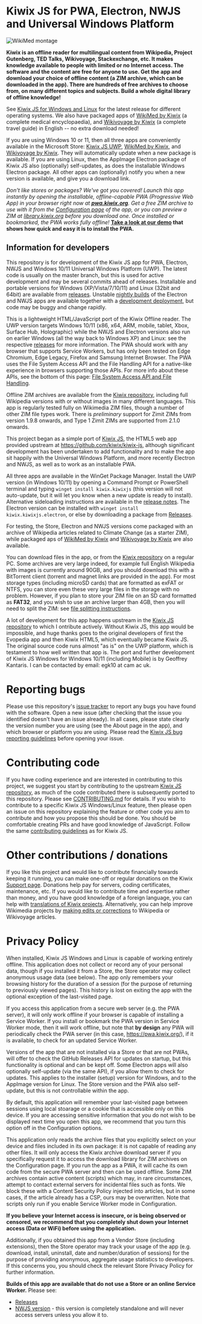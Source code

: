 # Kiwix JS for PWA, Electron, NWJS and Universal Windows Platform

![WikiMed montage](https://user-images.githubusercontent.com/4304337/182706203-eca53649-8dea-44b9-ac4a-b08cc05c4252.png)

**Kiwix is an offline reader for multilingual content from Wikipedia, Project Gutenberg, TED Talks, Wikivoyage, Stackexchange, etc. It
makes knowledge available to people with limited or no Internet access. The software and the content are free for anyone to use.
Get the app and download your choice of offline content (a ZIM archive, which can be downloaded in the app). There are hundreds of free
archives to choose from, on many different topics and subjects. Build a whole digital library of offline knowledge!** 

See [Kiwix JS for Windows and Linux](https://kiwix.github.io/kiwix-js-windows/kiwix-js-uwp.html) for the latest release for different
operating systems. We also have packaged apps of [WikiMed by Kiwix](https://kiwix.github.io/kiwix-js-windows/wikimed-uwp.html) (a
complete medical encyclopaedia), and [Wikivoyage by Kiwix](https://kiwix.github.io/kiwix-js-windows/wikivoyage-uwp.html) (a complete
travel guide) in English -- no extra download needed!

If you are using Windows 10 or 11, then all three apps are conveniently available in the Microsoft Store:
[Kiwix JS UWP](https://www.microsoft.com/store/apps/9P8SLZ4J979J), [WikiMed by Kiwix](https://www.microsoft.com/store/apps/9PHJSNP1CZ8J),
and [Wikivoyage by Kiwix](https://www.microsoft.com/store/apps/9N5SB90Q4JBJ). They will automatically update when a new package is
available. If you are using Linux, then the AppImage Electron package of Kiwix JS also (optionally) self-updates, as does the
installable Windows Electron package. All other apps can (optionally) notify you when a new version is available, and give you a download
link.

*Don't like stores or packages? We've got you covered! Launch this app instantly by opening the installable, offline-capable PWA
(Progressive Web App) in your browser right now at **[pwa.kiwix.org](https://pwa.kiwix.org/)**. Get a free ZIM archive to use with it
from the [Configuration page](https://pwa.kiwix.org/www/index.html#downloads) of the app, or you can preview a ZIM at
[library.kiwix.org](https://library.kiwix.org) before you download one. Once installed or bookmarked, the PWA works fully offline!*
**[Take a look at our demo](screenshots/Install-PWA.md) that shows how quick and easy it is to install the PWA.**

## Information for developers

This repository is for development of the Kiwix JS app for PWA, Electron, NWJS and Windows 10/11 Universal Windows Platform (UWP).
The latest code is usually on the master branch, but this is used for active development and may be several commits ahead of releases.
Installable and portable versions for Windows (XP/Vista/7/10/11) and Linux (32bit and 64bit) are available from
[releases](https://github.com/kiwix/kiwix-js-windows/releases/). Unstable [nightly builds](https://download.kiwix.org/nightly/) of the
Electron and NWJS apps are available together with a [development deployment](https://kiwix.github.io/kiwix-js-windows/), but code may be
buggy and change rapidly.

This is a lightweight HTML/JavaScript port of the Kiwix Offline reader. The UWP version targets Windows 10/11 (x86, x64, ARM, mobile,
tablet, Xbox, Surface Hub, Holographic) while the NWJS and Electron versions also run on earlier Windows (all the way back to Windows XP)
and Linux: see the respective [releases](https://github.com/kiwix/kiwix-js-windows/releases/) for more information. The PWA should work
with any browser that supports Service Workers, but has only been tested on Edge Chromium, Edge Legacy, Firefox and Samsung Internet
Browser. The PWA uses the File System Access API and the File Handling API for a native-like experience in browsers supporting those
APIs. For more info about these APIs, see the bottom of this page:
[File System Access API and File Handling](screenshots/Install-PWA.md#file-system-access-api-and-file-handling).

Offline ZIM archives are available from the [Kiwix repository](https://library.kiwix.org), including full Wikipedia versions with or
without images in many different languages. This app is regularly tested fully on Wikimedia ZIM files, though a number of other ZIM file
types work. There is *preliminary* support for Zimit ZIMs from version 1.9.8 onwards, and Type 1 Zimit ZIMs are supported from 2.1.0
onwards.

This project began as a simple port of [Kiwix JS](https://github.com/kiwix/kiwix-js), the HTML5 web app provided upstream at
https://github.com/kiwix/kiwix-js, although significant development has been undertaken to add functionality and to make the app sit
happily with the Universal Windows Platform, and more recently Electron and NWJS, as well as to work as an installable PWA.

All three apps are available in the WinGet Package Manager. Install the UWP version (in Windows 10/11) by opening a Command Prompt or
PowerShell terminal and typing `winget install kiwix.kiwixjs` (this version will not auto-update, but it will let you know when a new
update is ready to install). Alternative sideloading instructions are available in the
[release notes](https://kiwix.github.io/kiwix-js-windows/kiwix-js-uwp.html). The Electron version can be installed with
`winget install kiwix.kiwixjs.electron`, or else by downloading a package from
[Releases](https://github.com/kiwix/kiwix-js-windows/releases/).

For testing, the Store, Electron and NWJS versions come packaged with an archive of Wikipedia articles related to Climate Change (as a
starter ZIM), while packaged aps of [WikiMed by Kiwix](https://kiwix.github.io/kiwix-js-windows/wikimed-uwp.html) and 
[Wikivoyage by Kiwix](https://kiwix.github.io/kiwix-js-windows/wikivoyage-uwp.html) are also available.

You can download files in the app, or from the [Kiwix repository](http://library.kiwix.org) on a regular PC. Some archives are very large
indeed, for example full English Wikipedia with images is currently around 90GB, and you should download this with a BitTorrent client
(torrent and magnet links are provided in the app). For most storage types (including microSD cards) that are formatted as exFAT or NTFS,
you can store even these very large files in the storage with no problem. However, if you plan to store your ZIM file on an SD card
formatted as **FAT32**, and you wish to use an archive larger than 4GB, then you will need to split the ZIM: see
[file splitting instructions](https://github.com/kiwix/kiwix-js-windows/tree/master/AppPackages#download-a-zim-archive-all-platforms).

A lot of development for this app happens upstream in the [Kiwix JS repository](https://kiwix.github.io/kiwix-js/) to which I ontribute
actively. Without Kiwix JS, this app would be impossible, and huge thanks goes to the original developers of first the Evopedia app and
then Kiwix HTML5, which eventually became Kiwix JS. The original source code runs almost "as is" on the UWP platform, which is testament
to how well written that app is. The port and further development of Kiwix JS Windows for Windows 10/11 (including Mobile) is by Geoffrey
Kantaris. I can be contacted by email: egk10 at cam ac uk.

# Reporting bugs

Please use this repository's [issue tracker](https://github.com/kiwix/kiwix-js-windows/issues) to report any bugs you have found with the software. Open a new
issue (after checking that the issue you identified doesn't have an issue already). In all cases, please state clearly the version number you are using (see
the About page in the app), and which browser or platform you are using. Please read the
[Kiwix JS bug reporting guidelines](https://github.com/kiwix/kiwix-js/blob/master/REPORT_BUG.md) before opening your issue.

# Contributing code

If you have coding experience and are interested in contributing to this project, we suggest you start by contributing to the upstream [Kiwix JS repository](https://kiwix.github.io/kiwix-js/),
as much of the code contributed there is subsequently ported to this repository. Please see [CONTRIBUTING.md](https://github.com/kiwix/kiwix-js/blob/master/CONTRIBUTING.md) for details.
If you wish to contribute to a specific Kiwix JS Windows/Linux feature, then please open an issue on this repository explaining the feature or other code you
aim to contribute and how you propose this should be done. You should be comfortable creating PRs and have good knowledge of JavaScript. Follow the same
[contributing guidelines](https://github.com/kiwix/kiwix-js/blob/master/CONTRIBUTING.md) as for Kiwix JS.

# Other contributions / donations

If you like this project and would like to contribute financially towards keeping it running, you can make one-off or regular donations on the Kiwix
[Support page](https://www.kiwix.org/en/support/). Donations help pay for servers, coding certificates, maintenance, etc. If you would like to contribute
time and expertise rather than money, and you have good knowledge of a foreign language, you can help with [translations of Kiwix projects](https://translatewiki.net/wiki/Special:SearchTranslations?query=kiwix&language=en).
Alternatively, you can help improve Wikimedia projects by [making edits or corrections](https://en.wikipedia.org/wiki/Wikipedia:Contributing_to_Wikipedia)
to Wikipedia or Wikivoyage articles. 

# Privacy Policy

When installed, Kiwix JS Windows and Linux is capable of working entirely offline. This application does not collect or
record any of your personal data, though if you installed it from a Store, the Store operator may collect anonymous
usage data (see below). The app only remembers your browsing history for the duration of a session (for the purpose
of returning to previously viewed pages). This history is lost on exiting the app with the optional exception of the
last-visited page.

If you access this application from a secure web server (e.g. the PWA server), it will only work offline if your browser
is capable of installing a Service Worker. If you install or bookmark the PWA version in Service Worker mode, then it
will work offline, but note that **by design** any PWA will periodically check the PWA server (in this case, 
https://pwa.kiwix.org/), if it is available, to check for an updated Service Worker.

Versions of the app that are not installed via a Store or that are not PWAs, will offer to check the GitHub Releases API
for updates on startup, but this functionality is optional and can be kept off. Some Electron apps will also optionally
self-update (via the same API), if you allow them to check for updates. This applies to the installer (setup) version for
Windows, and to the AppImage version for Linux. The Store version and the PWA also self-update, but this is not 
controllable within the app.

By default, this application will remember your last-visited page between sessions using local stoarage or a cookie
that is accessible only on this device. If you are accessing sensitive information that you do not wish to be displayed
next time you open this app, we recommend that you turn this option off in the Configuration options.

This application only reads the archive files that you explicitly select on your device and files included in its own
package: it is not capable of reading any other files. It will only access the Kiwix archive download server if
you specifically request it to access the download library for ZIM archives on the Configuration page. If you run the
app as a PWA, it will cache its own code from the secure PWA server and then can be used offline. Some ZIM archives
contain active content (scripts) which may, in rare circumstances, attempt to contact external servers for incidental files
such as fonts. We block these with a Content Security Policy injected into articles, but in some cases, if the article already
has a CSP, ours may be overwritten. Note that scripts only run if you enable Service Worker mode in Configuration.

**If you believe your Internet access is insecure, or is being observed or censored, we recommend that you completely shut
down your Internet access (Data or WiFi) before using the application.**

Additionally, if you obtained this app from a Vendor Store (including extensions), then the Store operator may track your
usage of the app (e.g. download, install, uninstall, date and number/duration of sessions) for the purpose of providing
anonymous, aggregate usage statistics to developers. If this concerns you, you should check the relevant Store Privacy Policy
for further information.

**Builds of this app are available that do not use a Store or an online Service Worker.** Please see:

* [Releases](https://github.com/kiwix/kiwix-js-windows/releases/)
* [NWJS version](https://kiwix.github.io/kiwix-js-windows/kiwix-js-nwjs.html) - this version is completely standalone
  and will never access servers unless you allow it to.
